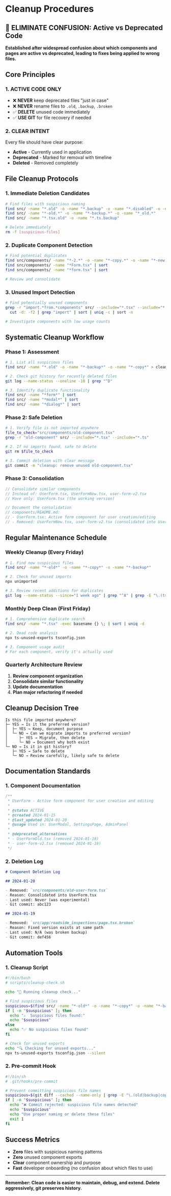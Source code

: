 # Cleanup Procedures

## 🚨 ELIMINATE CONFUSION: Active vs Deprecated Code

**Established after widespread confusion about which components and pages are active vs deprecated, leading to fixes being applied to wrong files.**

## Core Principles

### 1. **ACTIVE CODE ONLY**

- ❌ **NEVER** keep deprecated files "just in case"
- ❌ **NEVER** rename files to `.old`, `.backup`, `.broken`
- ✅ **DELETE** unused code immediately
- ✅ **USE GIT** for file recovery if needed

### 2. **CLEAR INTENT**

Every file should have clear purpose:

- **Active** - Currently used in application
- **Deprecated** - Marked for removal with timeline
- **Deleted** - Removed completely

## File Cleanup Protocols

### 1. **Immediate Deletion Candidates**

```bash
# Find files with suspicious naming
find src/ -name "*.old" -o -name "*.backup" -o -name "*.disabled" -o -name "*.broken"
find src/ -name "*-old.*" -o -name "*-backup.*" -o -name "*_old.*"
find src/ -name "*.tsx.old" -o -name "*.ts.backup"

# Delete immediately
rm -f [suspicious-files]
```

### 2. **Duplicate Component Detection**

```bash
# Find potential duplicates
find src/components/ -name "*-2.*" -o -name "*-copy.*" -o -name "*-new.*"
find src/components/ -name "*Form.tsx" | sort
find src/components/ -name "*form.tsx" | sort

# Review and consolidate
```

### 3. **Unused Import Detection**

```bash
# Find potentially unused components
grep -r "import.*from.*components" src/ --include="*.tsx" --include="*.ts" | \
  cut -d: -f2 | grep "import" | sort | uniq -c | sort -n

# Investigate components with low usage counts
```

## Systematic Cleanup Workflow

### Phase 1: Assessment

```bash
# 1. List all suspicious files
find src/ -name "*.old" -o -name "*-backup*" -o -name "*-copy*" > cleanup-candidates.txt

# 2. Check git history for recently deleted files
git log --name-status --oneline -10 | grep "^D"

# 3. Identify duplicate functionality
find src/ -name "*form*" | sort
find src/ -name "*modal*" | sort
find src/ -name "*dialog*" | sort
```

### Phase 2: Safe Deletion

```bash
# 1. Verify file is not imported anywhere
file_to_check="src/components/old-component.tsx"
grep -r "old-component" src/ --include="*.tsx" --include="*.ts"

# 2. If no imports found, safe to delete
git rm $file_to_check

# 3. Commit deletion with clear message
git commit -m "cleanup: remove unused old-component.tsx"
```

### Phase 3: Consolidation

```typescript
// Consolidate similar components
// Instead of: UserForm.tsx, UserFormNew.tsx, user-form-v2.tsx
// Have only: UserForm.tsx (the working version)

// Document the consolidation
// components/README.md:
// - UserForm.tsx: Active form component for user creation/editing
// - Removed: UserFormNew.tsx, user-form-v2.tsx (consolidated into UserForm.tsx)
```

## Regular Maintenance Schedule

### Weekly Cleanup (Every Friday)

```bash
# 1. Find new suspicious files
find src/ -name "*-old*" -o -name "*-copy*" -o -name "*-backup*"

# 2. Check for unused imports
npx unimported

# 3. Review recent additions for duplicates
git log --name-status --since="1 week ago" | grep "^A" | grep -E "\.(tsx|ts)$"
```

### Monthly Deep Clean (First Friday)

```bash
# 1. Comprehensive duplicate search
find src/ -name "*.tsx" -exec basename {} \; | sort | uniq -d

# 2. Dead code analysis
npx ts-unused-exports tsconfig.json

# 3. Component usage audit
# For each component, verify it's actually used
```

### Quarterly Architecture Review

1. **Review component organization**
2. **Consolidate similar functionality**
3. **Update documentation**
4. **Plan major refactoring if needed**

## Cleanup Decision Tree

```
Is this file imported anywhere?
├─ YES → Is it the preferred version?
│  ├─ YES → Keep, document purpose
│  └─ NO → Can we migrate imports to preferred version?
│     ├─ YES → Migrate, then delete
│     └─ NO → Document why both exist
└─ NO → Is it in git history?
   ├─ YES → Safe to delete
   └─ NO → Review carefully, likely safe to delete
```

## Documentation Standards

### 1. **Component Documentation**

```typescript
/**
 * UserForm - Active form component for user creation and editing
 *
 * @status ACTIVE
 * @created 2024-01-15
 * @last_updated 2024-01-20
 * @usage Used in: UserModal, SettingsPage, AdminPanel
 *
 * @deprecated_alternatives
 * - UserFormOld.tsx (removed 2024-01-18)
 * - user-form-v2.tsx (removed 2024-01-19)
 */
```

### 2. **Deletion Log**

```markdown
# Component Deletion Log

## 2024-01-20

- Removed: `src/components/old-user-form.tsx`
- Reason: Consolidated into UserForm.tsx
- Last used: Never (was experimental)
- Git commit: abc123

## 2024-01-19

- Removed: `src/app/roadside_inspections/page.tsx.broken`
- Reason: Fixed version exists at same path
- Last used: N/A (was broken backup)
- Git commit: def456
```

## Automation Tools

### 1. **Cleanup Script**

```bash
#!/bin/bash
# scripts/cleanup-check.sh

echo "🧹 Running cleanup check..."

# Find suspicious files
suspicious=$(find src/ -name "*-old*" -o -name "*-copy*" -o -name "*-backup*")
if [ -n "$suspicious" ]; then
  echo "⚠️  Suspicious files found:"
  echo "$suspicious"
else
  echo "✅ No suspicious files found"
fi

# Check for unused exports
echo "🔍 Checking for unused exports..."
npx ts-unused-exports tsconfig.json --silent
```

### 2. **Pre-commit Hook**

```bash
#!/bin/sh
# .git/hooks/pre-commit

# Prevent committing suspicious file names
suspicious=$(git diff --cached --name-only | grep -E "\.(old|backup|copy|broken)$")
if [ -n "$suspicious" ]; then
  echo "❌ Commit rejected: suspicious file names detected"
  echo "$suspicious"
  echo "Use proper naming or delete these files"
  exit 1
fi
```

## Success Metrics

- **Zero** files with suspicious naming patterns
- **Zero** unused component exports
- **Clear** component ownership and purpose
- **Fast** developer onboarding (no confusion about which files to use)

---

**Remember: Clean code is easier to maintain, debug, and extend. Delete aggressively, git preserves history.**
